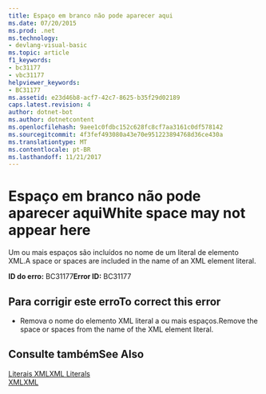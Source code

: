 ```yaml
---
title: Espaço em branco não pode aparecer aqui
ms.date: 07/20/2015
ms.prod: .net
ms.technology:
- devlang-visual-basic
ms.topic: article
f1_keywords:
- bc31177
- vbc31177
helpviewer_keywords:
- BC31177
ms.assetid: e23d46b8-acf7-42c7-8625-b35f29d02189
caps.latest.revision: 4
author: dotnet-bot
ms.author: dotnetcontent
ms.openlocfilehash: 9aee1c0fdbc152c628fc8cf7aa3161c0df578142
ms.sourcegitcommit: 4f3fef493080a43e70e951223894768d36ce430a
ms.translationtype: MT
ms.contentlocale: pt-BR
ms.lasthandoff: 11/21/2017
---
```

# <a name="white-space-may-not-appear-here"></a><span data-ttu-id="61012-102">Espaço em branco não pode aparecer aqui</span><span class="sxs-lookup"><span data-stu-id="61012-102">White space may not appear here</span></span>
<span data-ttu-id="61012-103">Um ou mais espaços são incluídos no nome de um literal de elemento XML.</span><span class="sxs-lookup"><span data-stu-id="61012-103">A space or spaces are included in the name of an XML element literal.</span></span>  
  
 <span data-ttu-id="61012-104">**ID do erro:** BC31177</span><span class="sxs-lookup"><span data-stu-id="61012-104">**Error ID:** BC31177</span></span>  
  
## <a name="to-correct-this-error"></a><span data-ttu-id="61012-105">Para corrigir este erro</span><span class="sxs-lookup"><span data-stu-id="61012-105">To correct this error</span></span>  
  
-   <span data-ttu-id="61012-106">Remova o nome do elemento XML literal a ou mais espaços.</span><span class="sxs-lookup"><span data-stu-id="61012-106">Remove the space or spaces from the name of the XML element literal.</span></span>  
  
## <a name="see-also"></a><span data-ttu-id="61012-107">Consulte também</span><span class="sxs-lookup"><span data-stu-id="61012-107">See Also</span></span>  
 [<span data-ttu-id="61012-108">Literais XML</span><span class="sxs-lookup"><span data-stu-id="61012-108">XML Literals</span></span>](../../visual-basic/language-reference/xml-literals/index.md)  
 [<span data-ttu-id="61012-109">XML</span><span class="sxs-lookup"><span data-stu-id="61012-109">XML</span></span>](../../visual-basic/programming-guide/language-features/xml/index.md)
